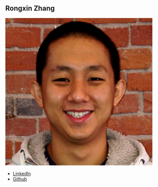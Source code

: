 Rongxin Zhang
------------

![](photos/rongxin-zhang.png)

* [LinkedIn](https://www.linkedin.com/in/rongxin-zhang-941a3550/)
* [Github](https://github.com/RongxinZhang)
